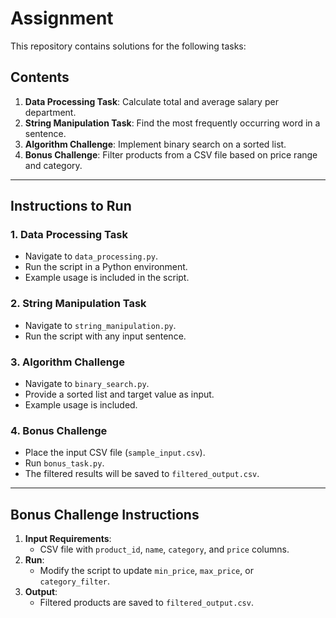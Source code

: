 # Assignment

This repository contains solutions for the following tasks:

## Contents

1. **Data Processing Task**: Calculate total and average salary per department.
2. **String Manipulation Task**: Find the most frequently occurring word in a sentence.
3. **Algorithm Challenge**: Implement binary search on a sorted list.
4. **Bonus Challenge**: Filter products from a CSV file based on price range and category.

---

## Instructions to Run

### **1. Data Processing Task**
- Navigate to `data_processing.py`.
- Run the script in a Python environment.
- Example usage is included in the script.

### **2. String Manipulation Task**
- Navigate to `string_manipulation.py`.
- Run the script with any input sentence.

### **3. Algorithm Challenge**
- Navigate to `binary_search.py`.
- Provide a sorted list and target value as input.
- Example usage is included.

### **4. Bonus Challenge**
- Place the input CSV file (`sample_input.csv`).
- Run `bonus_task.py`.
- The filtered results will be saved to `filtered_output.csv`.

---

## Bonus Challenge Instructions
1. **Input Requirements**:
   - CSV file with `product_id`, `name`, `category`, and `price` columns.
2. **Run**:
   - Modify the script to update `min_price`, `max_price`, or `category_filter`.
3. **Output**:
   - Filtered products are saved to `filtered_output.csv`.
